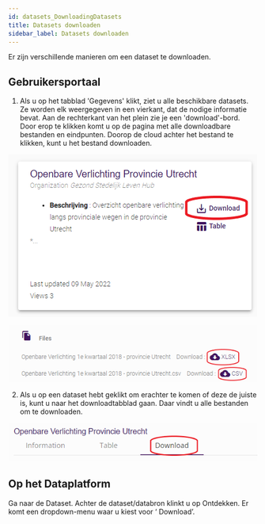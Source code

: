 ```yaml
---
id: datasets_DownloadingDatasets
title: Datasets downloaden
sidebar_label: Datasets downloaden
---
```

Er zijn verschillende manieren om een dataset te downloaden. 

 ## Gebruikersportaal 

 1) Als u op het tabblad 'Gegevens' klikt, ziet u alle beschikbare datasets. Ze worden elk weergegeven in een vierkant, dat de nodige informatie bevat. Aan de rechterkant van het plein zie je een 'download'-bord. Door erop te klikken komt u op de pagina met alle downloadbare bestanden en eindpunten. Doorop de cloud achter het bestand te klikken, kunt u het bestand downloaden. 

![Download](assets/Dataplatform/DownloadingDatasets/DatasetDownload.png)

![Download01](assets/Dataplatform/DownloadingDatasets/DatasetDownload01.png)

 2) Als u  op een dataset hebt geklikt om erachter te komen of deze de juiste is, kunt u naar het downloadtabblad gaan. Daar vindt u alle bestanden om te downloaden. 

![Download02](assets/Dataplatform/DownloadingDatasets/DatasetDownload02.png)

 ## Op het Dataplatform 

 Ga naar de Dataset. Achter de dataset/databron klinkt u op Ontdekken. Er komt een dropdown-menu waar u kiest voor ‘ Download’. 